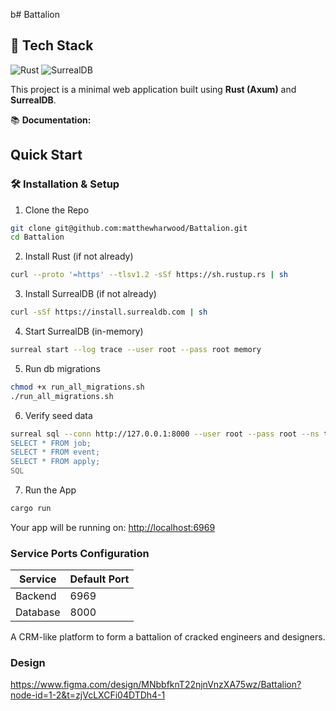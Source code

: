 b# Battalion 

## 🧰 Tech Stack

![Rust](https://img.shields.io/badge/Rust-000000?style=for-the-badge&logo=rust&logoColor=white)
![SurrealDB](https://img.shields.io/badge/SurrealDB-ff0040?style=for-the-badge&logo=databricks&logoColor=white)

This project is a minimal web application built using **Rust (Axum)** and **SurrealDB**.

📚 **Documentation:**

## Quick Start

### 🛠 Installation & Setup

1. Clone the Repo 
```bash
git clone git@github.com:matthewharwood/Battalion.git
cd Battalion
```

2. Install Rust (if not already)
```bash
curl --proto '=https' --tlsv1.2 -sSf https://sh.rustup.rs | sh
```

3. Install SurrealDB (if not already)
```bash
curl -sSf https://install.surrealdb.com | sh
```

4. Start SurrealDB (in-memory)
```bash
surreal start --log trace --user root --pass root memory
```

5. Run db migrations
```bash
chmod +x run_all_migrations.sh
./run_all_migrations.sh
```
6. Verify seed data
```bash
surreal sql --conn http://127.0.0.1:8000 --user root --pass root --ns test --db test <<'SQL'
SELECT * FROM job;
SELECT * FROM event;
SELECT * FROM apply;
SQL
```


7. Run the App
```bash
cargo run
```

Your app will be running on: [http://localhost:6969](http://localhost:6969)

### Service Ports Configuration

| Service     | Default Port |
| ----------- | ------------ |
| Backend     | 6969         |
| Database    | 8000         |


A CRM-like platform to form a battalion of cracked engineers and designers. 

### Design

https://www.figma.com/design/MNbbfknT22njnVnzXA75wz/Battalion?node-id=1-2&t=zjVcLXCFi04DTDh4-1


